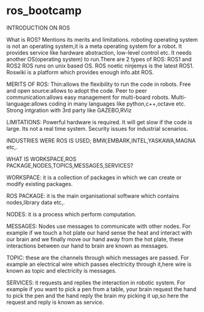 # ros_bootcamp
INTRODUCTION ON ROS

What is ROS? Mentions its merits and limitations.
roboting operating system is not an operating system,it is a meta operating system for a robot. It provides service like hardware abstraction, low-level control etc.
It needs another OS(operating system) to run.There are 2 types of ROS:
ROS1 and ROS2
ROS runs on unix based OS. 
ROS noetic ninjemys is the latest ROS1. Roswiki is a platform which provides enough info.abt ROS.

MERITS OF ROS:
Thin:allows the flexibility to run the code in robots.
Free and open source:allows to adopt the code.
Peer to peer communication:allows easy management for multi-board robots.
Multi-language:allows coding in many languages like python,c++,octave etc.
Strong intgration with 3rd party like GAZEBO,RViz

LIMITATIONS:
Powerful hardware is required.
It will get slow if the code is large.
Its not a real time system.
Security issues for industrial scenarios.

INDUSTRIES WERE ROS IS USED;
BMW,EMBARK,INTEL,YASKAWA,MAGNA etc,.

WHAT IS WORKSPACE,ROS PACKAGE,NODES,TOPICS,MESSAGES,SERVICES?

WORKSPACE: it is a collection of packages in which we can create or modify existing  packages.

ROS PACKAGE: it is the main organisational software which contains nodes,library data etc,.

NODES: it is a process which perform computation. 

MESSAGES: Nodes use messages to communicate with other nodes. For example if we touch a hot plate our hand sense the heat and interact with our brain and we finally move our hand away from the hot plate, these interactions between our hand to brain are known as messages.

TOPIC: these are the channels through which messages are passed. For example an electrical wire which passes  electricity through it,here wire is known as topic and electricity is messages.

SERVICES: it requests and replies the interaction in robotic system. For example if you want to pick a pen from a table, your brain request the hand to pick the pen and the hand reply the brain my picking it up,so here the request and reply is known as service.
